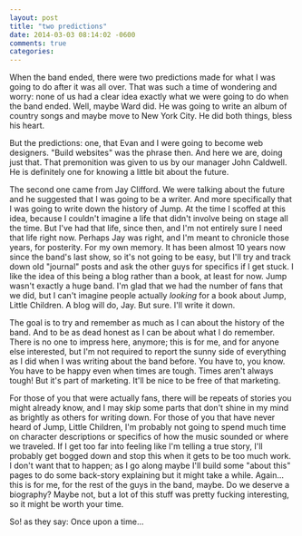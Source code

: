```yaml
---
layout: post
title: "two predictions"
date: 2014-03-03 08:14:02 -0600
comments: true
categories: 
---
```


When the band ended, there were two predictions made for what I was going to do after it was all over. That was such a time of wondering and worry: none of us had a clear idea exactly what we were going to do when the band ended. Well, maybe Ward did. He was going to write an album of country songs and maybe move to New York City. He did both things, bless his heart. 

But the predictions: one, that Evan and I were going to become web designers. "Build websites" was the phrase then. And here we are, doing just that. That premonition was given to us by our manager John Caldwell. He is definitely one for knowing a little bit about the future. 

The second one came from Jay Clifford. We were talking about the future and he suggested that I was going to be a writer. And more specifically that I was going to write down the history of Jump. At the time I scoffed at this idea, because I couldn't imagine a life that didn't involve being on stage all the time. But I've had that life, since then, and I'm not entirely sure I need that life right now. Perhaps Jay was right, and I'm meant to chronicle those years, for posterity. For my own memory. It has been almost 10 years now since the band's last show, so it's not going to be easy, but I'll try and track down old "journal" posts and ask the other guys for specifics if I get stuck. I like the idea of this being a blog rather than a book, at least for now. Jump wasn't exactly a huge band. I'm glad that we had the number of fans that we did, but I can't imagine people actually *looking* for a book about Jump, Little Children. A blog will do, Jay. But sure. I'll write it down.

The goal is to try and remember as much as I can about the history of the band. And to be as dead honest as I can be about what I do remember. There is no one to impress here, anymore; this is for me, and for anyone else interested, but I'm not required to report the sunny side of everything as I did when I was writing about the band before. You have to, you know. You have to be happy even when times are tough. Times aren't always tough! But it's part of marketing. It'll be nice to be free of that marketing. 

For those of you that were actually fans, there will be repeats of stories you might already know, and I may skip some parts that don't shine in my mind as brightly as others for writing down. For those of you that have never heard of Jump, Little Children, I'm probably not going to spend much time on character descriptions or specifics of how the music sounded or where we traveled. If I get too far into feeling like I'm telling a true story, I'll probably get bogged down and stop this when it gets to be too much work. I don't want that to happen; as I go along maybe I'll build some "about this" pages to do some back-story explaining but it might take a while. Again…this is for me, for the rest of the guys in the band, maybe. Do we deserve a biography? Maybe not, but a lot of this stuff was pretty fucking interesting, so it might be worth your time. 

So! as they say: Once upon a time...